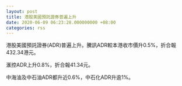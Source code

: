 ```yaml
---
layout: post
title: 港股美國預託證券普遍上升
date: 2020-06-09 06:23:28.000000000 +08:00
categories: rss
---
```


港股美國預託證券(ADR)普遍上升。騰訊ADR較本港收市價升0.5%，折合報432.34港元。

滙控ADR上升0.8%，折合報41.34元。

中海油及中石油ADR都升近0.6%，中石化ADR升逾1%。
